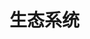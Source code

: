 # 生态系统

<script setup>
import InfoCard from '../.vitepress/components/Card.vue'
</script>


<InfoCard
  title="Accountable"
  summary="https://cdn.prod.website-files.com/669ade140a683001b9f7fd78/67b910c83b92e175ebff1a7e_AiCraft.fun_banner.webp"
  description="Crypto-based yields done right. Total privacy, full transparency, maximizing your yield opportunities, worry-free."
  image="https://cdn.prod.website-files.com/669ade140a683001b9f7fd78/67b9109b78f79de0e7a3e09c_Accountable_banner.webp"
  logo="https://cdn.prod.website-files.com/669ade140a683001b9f7fd78/67b9109d10f685d8b168f7ea_Accountable_logo.webp"
  category="App"
  twitter="https://x.com/AccountableData"
  globe="https://game.accountable.capital/"
  subtitle=""
  :tags="['DeFi', 'RWA']"
  :hasTwitter="true"
  :hasGlobe="true"
/>

